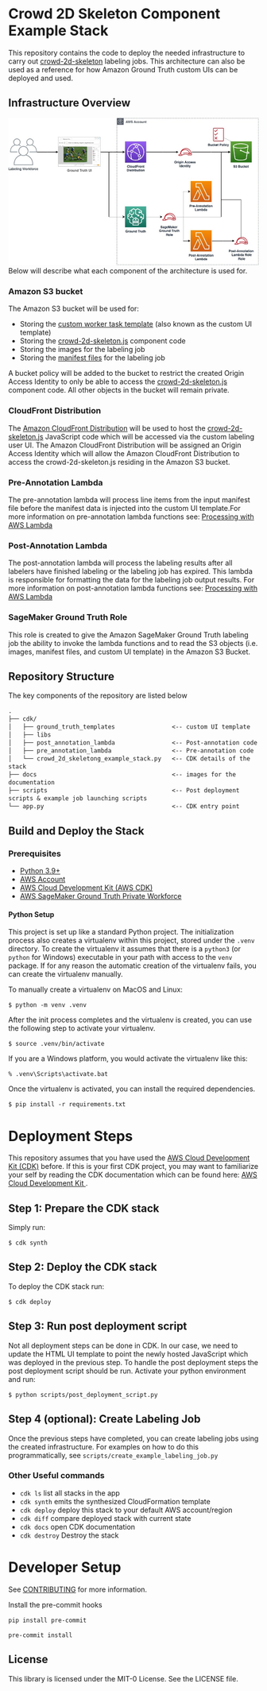 # Crowd 2D Skeleton Component Example Stack
This repository contains the code to deploy the needed infrastructure
to carry out [crowd-2d-skeleton](https://github.com/aws-samples/sagemaker-ground-truth-crowd-2d-skeleton-component/tree/main)
labeling jobs. This architecture can also be used as a reference for how Amazon
Ground Truth custom UIs can be deployed and used.

## Infrastructure Overview
![crowd_2d_skeleton_example_stack.jpeg](docs%2Fcrowd_2d_skeleton_example_stack.jpeg)
Below will describe what each component of the architecture is used for.
### Amazon S3 bucket
The Amazon S3 bucket will be used for:
* Storing the [custom worker task template](https://docs.aws.amazon.com/sagemaker/latest/dg/sms-custom-templates-step2.html) (also known as the custom UI template)
* Storing the [crowd-2d-skeleton.js](https://github.com/aws-samples/sagemaker-ground-truth-crowd-2d-skeleton-component/releases/) component code
* Storing the images for the labeling job
* Storing the [manifest files](https://docs.aws.amazon.com/sagemaker/latest/dg/sms-input-data-input-manifest.html) for the labeling job

A bucket policy will be added to the bucket to restrict the created Origin Access
Identity to only be able to access the [crowd-2d-skeleton.js](https://github.com/aws-samples/sagemaker-ground-truth-crowd-2d-skeleton-component/releases/)
component code. All other objects in the bucket will remain private.

### CloudFront Distribution
The [Amazon CloudFront Distribution](https://aws.amazon.com/cloudfront/) will be
used to host the [crowd-2d-skeleton.js](https://github.com/aws-samples/sagemaker-ground-truth-crowd-2d-skeleton-component/releases/)
JavaScript code which will be accessed via the custom labeling user UI. The
Amazon CloudFront Distribution will be assigned an Origin Access Identity which
will allow the Amazon CloudFront Distribution to access the crowd-2d-skeleton.js
residing in the Amazon S3 bucket.

### Pre-Annotation Lambda
The pre-annotation lambda will process line items from the input manifest file
before the manifest data is injected into the custom UI template.For
more information on pre-annotation lambda functions see:
[Processing with AWS Lambda](https://docs.aws.amazon.com/sagemaker/latest/dg/sms-custom-templates-step3-lambda-requirements.html)

### Post-Annotation Lambda
The post-annotation lambda will process the labeling results after all labelers
have finished labeling or the labeling job has expired. This lambda is
responsible for formatting the data for the labeling job output results. For
more information on post-annotation lambda functions see:
[Processing with AWS Lambda](https://docs.aws.amazon.com/sagemaker/latest/dg/sms-custom-templates-step3-lambda-requirements.html)

### SageMaker Ground Truth Role
This role is created to give the Amazon SageMaker Ground Truth labeling job the
ability to invoke the lambda functions and to read the S3 objects (i.e. images,
manifest files, and custom UI template) in the Amazon
S3 Bucket.


## Repository Structure
The key components of the repository are listed below
```
.
├── cdk/
│   ├── ground_truth_templates                <-- custom UI template
│   ├── libs
│   ├── post_annotation_lambda                <-- Post-annotation code
│   ├── pre_annotation_lambda                 <-- Pre-annotation code
│   └── crowd_2d_skeletong_example_stack.py   <-- CDK details of the stack
├── docs                                      <-- images for the documentation
├── scripts                                   <-- Post deployment scripts & example job launching scripts
└── app.py                                    <-- CDK entry point
```

## Build and Deploy the Stack
###  Prerequisites

* [Python 3.9+](https://www.python.org/downloads/release/python-390/)
* [AWS Account](https://aws.amazon.com/)
* [AWS Cloud Development Kit (AWS CDK)](https://docs.aws.amazon.com/cdk/v2/guide/home.html)
* [AWS SageMaker Ground Truth Private Workforce](https://docs.aws.amazon.com/sagemaker/latest/dg/sms-workforce-create-private-console.html)

#### Python Setup
This project is set up like a standard Python project.  The initialization
process also creates a virtualenv within this project, stored under the `.venv`
directory.  To create the virtualenv it assumes that there is a `python3`
(or `python` for Windows) executable in your path with access to the `venv`
package. If for any reason the automatic creation of the virtualenv fails,
you can create the virtualenv manually.

To manually create a virtualenv on MacOS and Linux:

```
$ python -m venv .venv
```

After the init process completes and the virtualenv is created, you can use the following
step to activate your virtualenv.

```
$ source .venv/bin/activate
```

If you are a Windows platform, you would activate the virtualenv like this:

```
% .venv\Scripts\activate.bat
```

Once the virtualenv is activated, you can install the required dependencies.

```
$ pip install -r requirements.txt
```

# Deployment Steps
This repository assumes that you have used the [AWS Cloud Development Kit (CDK)](https://docs.aws.amazon.com/cdk/)
before. If this is your first CDK project, you may want to familiarize your self
by reading the CDK documentation which can be found here: [AWS Cloud Development Kit ](https://docs.aws.amazon.com/cdk/).

## Step 1: Prepare the CDK stack
Simply run:
```
$ cdk synth
```
## Step 2: Deploy the CDK stack
To deploy the CDK stack run:
```
$ cdk deploy
```
## Step 3: Run post deployment script
Not all deployment steps can be done in CDK. In our case, we need to update the
HTML UI template to point the newly hosted JavaScript which was deployed in the
previous step. To handle the post deployment steps the post deployment script
should be run. Activate your python environment and run:
```
$ python scripts/post_deployment_script.py
```

## Step 4 (optional): Create Labeling Job
Once the previous steps have completed, you can create labeling jobs using the
created infrastructure. For examples on how to do this programmatically,
see `scripts/create_example_labeling_job.py`


### Other Useful commands

 * `cdk ls`          list all stacks in the app
 * `cdk synth`       emits the synthesized CloudFormation template
 * `cdk deploy`      deploy this stack to your default AWS account/region
 * `cdk diff`        compare deployed stack with current state
 * `cdk docs`        open CDK documentation
 * `cdk destroy`     Destroy the stack


# Developer Setup
See [CONTRIBUTING](CONTRIBUTING.md#security-issue-notifications) for more information.

Install the pre-commit hooks
```shell
pip install pre-commit
```
```shell
pre-commit install
```

## License

This library is licensed under the MIT-0 License. See the LICENSE file.